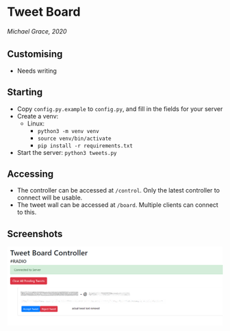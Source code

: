 # Tweet Board

###### Michael Grace, 2020

## Customising

* Needs writing

## Starting

* Copy `config.py.example` to `config.py`, and fill in the fields for your server
* Create a venv:
    * Linux:
        * `python3 -m venv venv`
        * `source venv/bin/activate`
        * `pip install -r requirements.txt`
* Start the server: `python3 tweets.py`

## Accessing

* The controller can be accessed at `/control`. Only the latest controller to connect will be usable.
* The tweet wall can be accessed at `/board`. Multiple clients can connect to this.

## Screenshots
![Tweet Board Controller](assets/control.png)